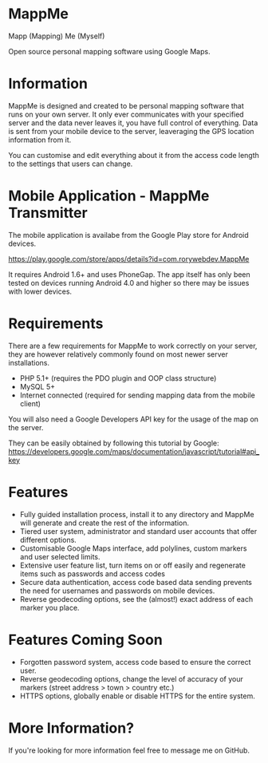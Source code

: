MappMe
======

Mapp (Mapping) Me (Myself)

Open source personal mapping software using Google Maps.

Information
======
MappMe is designed and created to be personal mapping software that runs on your own server. It only ever communicates with your specified server and the data never leaves it, you have full control of everything. Data is sent from your mobile device to the server, leaveraging the GPS location information from it.

You can customise and edit everything about it from the access code length to the settings that users can change.

Mobile Application - MappMe Transmitter
======
The mobile application is availabe from the Google Play store for Android devices.

https://play.google.com/store/apps/details?id=com.rorywebdev.MappMe

It requires Android 1.6+ and uses PhoneGap. The app itself has only been tested on devices running Android 4.0 and higher so there may be issues with lower devices.

Requirements
======
There are a few requirements for MappMe to work correctly on your server, they are however relatively commonly found on most newer server installations.
- PHP 5.1+ (requires the PDO plugin and OOP class structure)
- MySQL 5+
- Internet connected (required for sending mapping data from the mobile client)

You will also need a Google Developers API key for the usage of the map on the server.

They can be easily obtained by following this tutorial by Google:
https://developers.google.com/maps/documentation/javascript/tutorial#api_key

Features
======
- Fully guided installation process, install it to any directory and MappMe will generate and create the rest of the information.
- Tiered user system, administrator and standard user accounts that offer different options.
- Customisable Google Maps interface, add polylines, custom markers and user selected limits.
- Extensive user feature list, turn items on or off easily and regenerate items such as passwords and access codes
- Secure data authentication, access code based data sending prevents the need for usernames and passwords on mobile devices.
- Reverse geodecoding options, see the (almost!) exact address of each marker you place.

Features Coming Soon
======
- Forgotten password system, access code based to ensure the correct user.
- Reverse geodecoding options, change the level of accuracy of your markers (street address > town > country etc.)
- HTTPS options, globally enable or disable HTTPS for the entire system.

More Information?
======
If you're looking for more information feel free to message me on GitHub.
